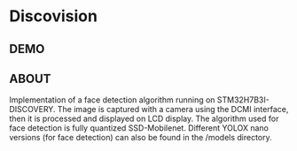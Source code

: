 # Discovision

## DEMO

## ABOUT
Implementation of a face detection algorithm running on STM32H7B3I-DISCOVERY. The image is captured with a camera using the DCMI interface, then it is processed and displayed on LCD display. The algorithm used for face detection is fully quantized SSD-Mobilenet. Different YOLOX nano versions (for face detection) can also be found in the /models directory.


